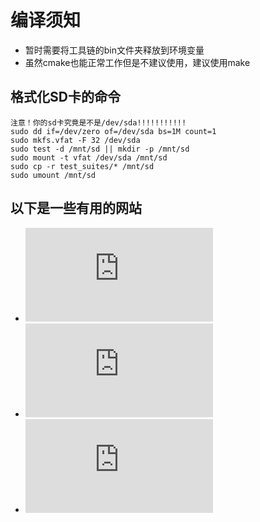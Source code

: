 # 编译须知
* 暂时需要将工具链的bin文件夹释放到环境变量
* 虽然cmake也能正常工作但是不建议使用，建议使用make

## 格式化SD卡的命令
```shell
注意！你的sd卡究竟是不是/dev/sda!!!!!!!!!!!
sudo dd if=/dev/zero of=/dev/sda bs=1M count=1
sudo mkfs.vfat -F 32 /dev/sda
sudo test -d /mnt/sd || mkdir -p /mnt/sd
sudo mount -t vfat /dev/sda /mnt/sd
sudo cp -r test_suites/* /mnt/sd
sudo umount /mnt/sd
```

## 以下是一些有用的网站
* ![Risc-V Registers](https://www.five-embeddev.com/riscv-isa-manual/latest/supervisor.html#supervisor)
* ![K210 Datasheet](https://s3.cn-north-1.amazonaws.com.cn/dl.kendryte.com/documents/kendryte_datasheet_20180919020633.pdf)
* ![FAT FS](http://elm-chan.org/fsw/ff/00index_e.html)